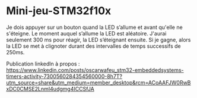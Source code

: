 # Mini-jeu-STM32f10x
Je dois appuyer sur un bouton quand la LED s’allume et avant qu'elle ne s'éteigne. Le moment auquel s’allume la LED est aléatoire. J'aurai seulement 300 ms pour réagir, la LED s’éteignant ensuite. Si je gagne, alors la LED se met à clignoter durant des intervalles de temps successifs de 250ms.

Publication linkedIn à propos : https://www.linkedin.com/posts/oscarwafeu_stm32-embeddedsystems-timers-activity-7300560284354560000-8h7T?utm_source=share&utm_medium=member_desktop&rcm=ACoAAFJW0RwBxDC0CMSE2LnmI4udgmg4ICCSfJA
